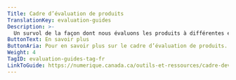 ```yaml
---
Title: Cadre d’évaluation de produits
TranslationKey: evaluation-guides
Description: >-
  Un survol de la façon dont nous évaluons les produits à différentes étapes de la livraison.
ButtonText: En savoir plus
ButtonAria: Pour en savoir plus sur le cadre d’évaluation de produits.
Weight: 4
TagID: evaluation-guides-tag-fr
LinkToGuide: https://numerique.canada.ca/outils-et-ressources/cadre-devaluation/
---
```

